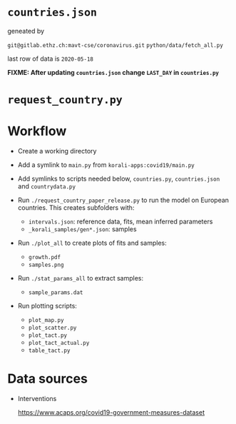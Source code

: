 # `countries.json` 

geneated by

`git@gitlab.ethz.ch:mavt-cse/coronavirus.git` `python/data/fetch_all.py`

last row of data is `2020-05-18`

**FIXME: After updating `countries.json` change `LAST_DAY` in `countries.py`**

# `request_country.py`


# Workflow

* Create a working directory

* Add a symlink to `main.py` from `korali-apps:covid19/main.py`

* Add symlinks to scripts needed below, `countries.py`, `countries.json` and `countrydata.py`

* Run `./request_country_paper_release.py` to run the model on European
  countries. This creates subfolders with:
  - `intervals.json`: reference data, fits, mean inferred parameters
  - `_korali_samples/gen*.json`: samples

* Run `./plot_all` to create plots of fits and samples:
  - `growth.pdf`
  - `samples.png`
  
* Run `./stat_params_all` to extract samples:
  - `sample_params.dat`

* Run plotting scripts:
  - `plot_map.py`
  - `plot_scatter.py`
  - `plot_tact.py`
  - `plot_tact_actual.py`
  - `table_tact.py`

# Data sources

* Interventions

  <https://www.acaps.org/covid19-government-measures-dataset>
